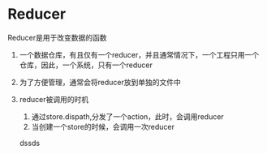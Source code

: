 # Reducer

Reducer是用于改变数据的函数

1. 一个数据仓库，有且仅有一个reducer，并且通常情况下，一个工程只用一个仓库，因此，一个系统，只有一个reducer
2. 为了方便管理，通常会将reducer放到单独的文件中
3. reducer被调用的时机
   1. 通过store.dispath,分发了一个action，此时，会调用reducer
   2. 当创建一个store的时候，会调用一次reducer


   dssds